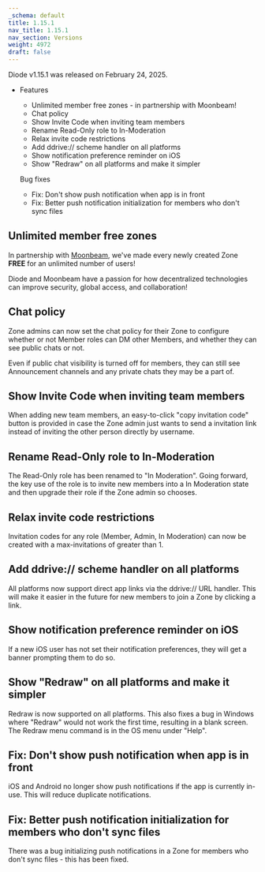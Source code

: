 ```yaml
---
_schema: default
title: 1.15.1
nav_title: 1.15.1
nav_section: Versions
weight: 4972
draft: false
---
```

Diode v1.15.1 was released on February 24, 2025.

* Features
  * Unlimited member free zones - in partnership with Moonbeam!
  * Chat policy
  * Show Invite Code when inviting team members
  * Rename Read-Only role to In-Moderation
  * Relax invite code restrictions
  * Add ddrive:// scheme handler on all platforms
  * Show notification preference reminder on iOS
  * Show "Redraw" on all platforms and make it simpler

  Bug fixes
  * Fix: Don't show push notification when app is in front
  * Fix: Better push notification initialization for members who don't sync files

## Unlimited member free zones

In partnership with [Moonbeam](https://moonbeam.network), we've made every newly created Zone **FREE** for an unlimited number of users!

Diode and Moonbeam have a passion for how decentralized technologies can improve security, global access, and collaboration!

## Chat policy

Zone admins can now set the chat policy for their Zone to configure whether or not Member roles can DM other Members, and whether they can see public chats or not.

Even if public chat visibility is turned off for members, they can still see Announcement channels and any private chats they may be a part of.

## Show Invite Code when inviting team members

When adding new team members, an easy-to-click "copy invitation code" button is provided in case the Zone admin just wants to send a invitation link instead of inviting the other person directly by username.

## Rename Read-Only role to In-Moderation

The Read-Only role has been renamed to "In Moderation".  Going forward, the key use of the role is to invite new members into a In Moderation state and then upgrade their role if the Zone admin so chooses.

## Relax invite code restrictions

Invitation codes for any role (Member, Admin, In Moderation) can now be created with a max-invitations of greater than 1.

## Add ddrive:// scheme handler on all platforms

All platforms now support direct app links via the ddrive:// URL handler.  This will make it easier in the future for new members to join a Zone by clicking a link.

## Show notification preference reminder on iOS

If a new iOS user has not set their notification preferences, they will get a banner prompting them to do so.

## Show "Redraw" on all platforms and make it simpler

Redraw is now supported on all platforms.  This also fixes a bug in Windows where "Redraw" would not work the first time, resulting in a blank screen.  The Redraw menu command is in the OS menu under "Help".

## Fix: Don't show push notification when app is in front

iOS and Android no longer show push notifications if the app is currently in-use.  This will reduce duplicate notifications.

## Fix: Better push notification initialization for members who don't sync files

There was a bug initializing push notifications in a Zone for members who don't sync files - this has been fixed.

&nbsp;